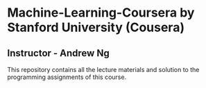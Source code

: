 # Machine-Learning-Coursera by Stanford University (Cousera)
## Instructor - Andrew Ng

 This repository contains all the lecture materials and solution to the programming assignments of this course.  
